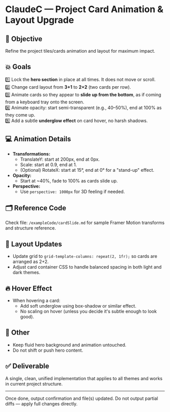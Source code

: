 # ClaudeC — Project Card Animation & Layout Upgrade

## 🎯 Objective

Refine the project tiles/cards animation and layout for maximum impact.

## 💥 Goals

1️⃣ Lock the **hero section** in place at all times. It does not move or scroll.  
2️⃣ Change card layout from **3+1** to **2+2** (two cards per row).  
3️⃣ Animate cards so they appear to **slide up from the bottom**, as if coming from a keyboard tray onto the screen.  
4️⃣ Animate opacity: start semi-transparent (e.g., 40–50%), end at 100% as they come up.  
5️⃣ Add a subtle **underglow effect** on card hover, no harsh shadows.  

## 💻 Animation Details

- **Transformations:**
  - TranslateY: start at 200px, end at 0px.
  - Scale: start at 0.9, end at 1.
  - (Optional) RotateX: start at 15°, end at 0° for a "stand-up" effect.
- **Opacity:**
  - Start at ~40%, fade to 100% as cards slide up.
- **Perspective:**
  - Use `perspective: 1000px` for 3D feeling if needed.

## 🗂️ Reference Code

Check file: `/exampleCode/cardSlide.md` for sample Framer Motion transforms and structure reference.

## 🧹 Layout Updates

- Update grid to `grid-template-columns: repeat(2, 1fr);` so cards are arranged as 2+2.
- Adjust card container CSS to handle balanced spacing in both light and dark themes.

## 🔥 Hover Effect

- When hovering a card:
  - Add soft underglow using box-shadow or similar effect.
  - No scaling on hover (unless you decide it's subtle enough to look good).

## 📝 Other

- Keep fluid hero background and animation untouched.
- Do not shift or push hero content.

## ✅ Deliverable

A single, clean, unified implementation that applies to all themes and works in current project structure.

---

Once done, output confirmation and file(s) updated. Do not output partial diffs — apply full changes directly.
